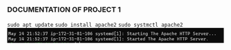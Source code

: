 ### DOCUMENTATION OF PROJECT 1
`sudo apt update`
`sudo install apache2`
`sudo systmctl apache2`
![alt running](./images/apache-status.JPG)